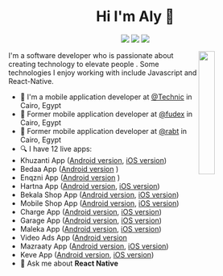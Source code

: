 
<h1 align="center">Hi I'm Aly 👋</h1>
<p align="center">
    <a href="https://twitter.com/aly_faraj"><img src="https://img.shields.io/badge/twitter-%231FA1F1?style=flat&logo=twitter&logoColor=white"/></a>
    <a href="https://www.linkedin.com/in/alyfaraj"><img src="https://img.shields.io/badge/linkedin-%230177B5?style=flat&logo=linkedin&logoColor=white"/></a>
    <a href="https://www.instagram.com/alyfaraj"><img src="https://img.shields.io/badge/instagram-%23E4415F?style=flat&logo=instagram&logoColor=white"/></a>
  </p>
  
  <img src="https://www.codemade.io/wp-content/uploads/2018/04/hire-angularjs-developers-offshore-angularjs-programmers-152343160384kng.png" align="right" width="25%"/>

I'm a software developer who is passionate about creating technology to elevate people . Some technologies I enjoy working with include Javascript and React-Native.
- 🔭 I'm a mobile application developer at [@Technic](https://technic-eg.com) in Cairo, Egypt
- 🔭  Former mobile application developer at [@fudex](https://fudex.com.sa) in Cairo, Egypt
-  🔭 Former mobile application developer at [@rabt](https://www.rabt.tech) in Cairo, Egypt 
- 🔍 I have 12 live apps: 
- Khuzanti App ([Android version](https://play.google.com/store/apps/details?id=com.rabtKhuzanati), [iOS version](https://apps.apple.com/us/app/id1575297667))
 - Bedaa App ([Android version](https://play.google.com/store/apps/details?id=com.rabtBedaa) )
  - Enqzni App ([Android version](https://play.google.com/store/apps/details?id=com.rabthelpme) )
   - Hartna App ([Android version](https://play.google.com/store/apps/details?id=com.haretnaa), [iOS version](https://apps.apple.com/app/apple-store/id1547825881#?platform=iphone))
   - Bekala Shop App ([Android version](https://play.google.com/store/apps/details?id=com.rabtbekalashop), [iOS version](https://apps.apple.com/app/apple-store/id1546895933))
   - Mobile Shop App ([Android version](https://play.google.com/store/apps/details?id=com.rabtmobileshop), [iOS version](https://apps.apple.com/app/apple-store/id1546770443))
   - Charge App ([Android version](https://play.google.com/store/apps/details?id=com.rabtcharge), [iOS version](https://apps.apple.com/app/apple-store/id1542962160))
   - Garage App ([Android version](https://play.google.com/store/apps/details?id=com.rabtgarage), [iOS version](https://apps.apple.com/app/apple-store/id1535385757))
   - Maleka App ([Android version](https://play.google.com/store/apps/details?id=com.maleka), [iOS version](https://apps.apple.com/app/apple-store/id1537734107))
   - Video Ads App ([Android version](https://play.google.com/store/apps/details?id=com.rabtVideoAds)
   - Mazraaty App ([Android version](https://play.google.com/store/apps/details?id=com.mazraatyApp), [iOS version](https://apps.apple.com/app/apple-store/id1531569009))
  - Keve App ([Android version](https://play.google.com/store/apps/details?id=com.keve), [iOS version](https://apps.apple.com/app/apple-store/id1522846596))
- 💬 Ask me about **React Native**
